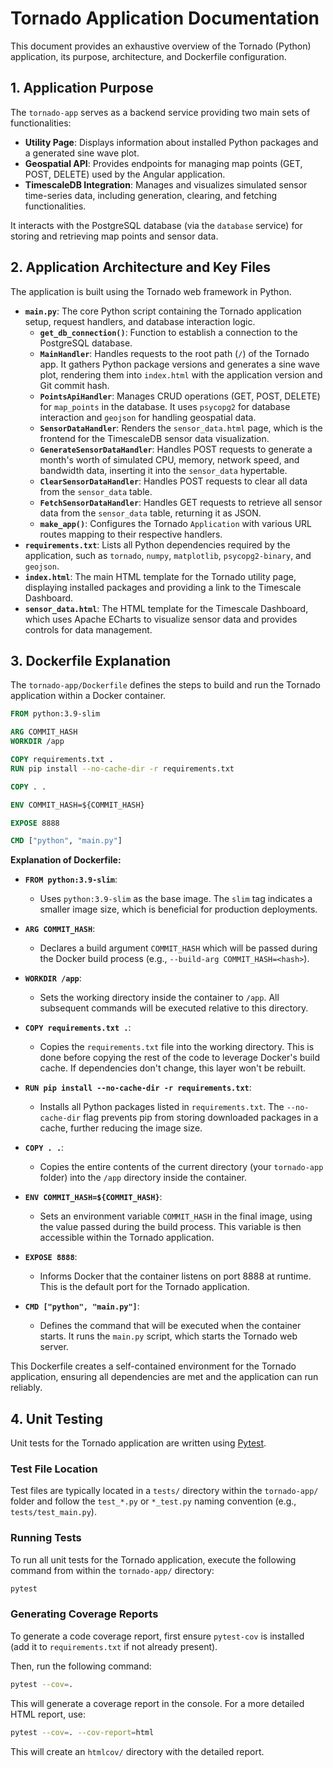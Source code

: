 # Tornado Application Documentation

This document provides an exhaustive overview of the Tornado (Python) application, its purpose, architecture, and Dockerfile configuration.

## 1. Application Purpose

The `tornado-app` serves as a backend service providing two main sets of functionalities:

*   **Utility Page**: Displays information about installed Python packages and a generated sine wave plot.
*   **Geospatial API**: Provides endpoints for managing map points (GET, POST, DELETE) used by the Angular application.
*   **TimescaleDB Integration**: Manages and visualizes simulated sensor time-series data, including generation, clearing, and fetching functionalities.

It interacts with the PostgreSQL database (via the `database` service) for storing and retrieving map points and sensor data.

## 2. Application Architecture and Key Files

The application is built using the Tornado web framework in Python.

*   **`main.py`**: The core Python script containing the Tornado application setup, request handlers, and database interaction logic.
    *   **`get_db_connection()`**: Function to establish a connection to the PostgreSQL database.
    *   **`MainHandler`**: Handles requests to the root path (`/`) of the Tornado app. It gathers Python package versions and generates a sine wave plot, rendering them into `index.html` with the application version and Git commit hash.
    *   **`PointsApiHandler`**: Manages CRUD operations (GET, POST, DELETE) for `map_points` in the database. It uses `psycopg2` for database interaction and `geojson` for handling geospatial data.
    *   **`SensorDataHandler`**: Renders the `sensor_data.html` page, which is the frontend for the TimescaleDB sensor data visualization.
    *   **`GenerateSensorDataHandler`**: Handles POST requests to generate a month's worth of simulated CPU, memory, network speed, and bandwidth data, inserting it into the `sensor_data` hypertable.
    *   **`ClearSensorDataHandler`**: Handles POST requests to clear all data from the `sensor_data` table.
    *   **`FetchSensorDataHandler`**: Handles GET requests to retrieve all sensor data from the `sensor_data` table, returning it as JSON.
    *   **`make_app()`**: Configures the Tornado `Application` with various URL routes mapping to their respective handlers.
*   **`requirements.txt`**: Lists all Python dependencies required by the application, such as `tornado`, `numpy`, `matplotlib`, `psycopg2-binary`, and `geojson`.
*   **`index.html`**: The main HTML template for the Tornado utility page, displaying installed packages and providing a link to the Timescale Dashboard.
*   **`sensor_data.html`**: The HTML template for the Timescale Dashboard, which uses Apache ECharts to visualize sensor data and provides controls for data management.

## 3. Dockerfile Explanation

The `tornado-app/Dockerfile` defines the steps to build and run the Tornado application within a Docker container.

```dockerfile
FROM python:3.9-slim

ARG COMMIT_HASH
WORKDIR /app

COPY requirements.txt .
RUN pip install --no-cache-dir -r requirements.txt

COPY . .

ENV COMMIT_HASH=${COMMIT_HASH}

EXPOSE 8888

CMD ["python", "main.py"]
```

**Explanation of Dockerfile:**

*   **`FROM python:3.9-slim`**:
    *   Uses `python:3.9-slim` as the base image. The `slim` tag indicates a smaller image size, which is beneficial for production deployments.

*   **`ARG COMMIT_HASH`**:
    *   Declares a build argument `COMMIT_HASH` which will be passed during the Docker build process (e.g., `--build-arg COMMIT_HASH=<hash>`).

*   **`WORKDIR /app`**:
    *   Sets the working directory inside the container to `/app`. All subsequent commands will be executed relative to this directory.

*   **`COPY requirements.txt .`**:
    *   Copies the `requirements.txt` file into the working directory. This is done before copying the rest of the code to leverage Docker's build cache. If dependencies don't change, this layer won't be rebuilt.

*   **`RUN pip install --no-cache-dir -r requirements.txt`**:
    *   Installs all Python packages listed in `requirements.txt`. The `--no-cache-dir` flag prevents pip from storing downloaded packages in a cache, further reducing the image size.

*   **`COPY . .`**:
    *   Copies the entire contents of the current directory (your `tornado-app` folder) into the `/app` directory inside the container.

*   **`ENV COMMIT_HASH=${COMMIT_HASH}`**:
    *   Sets an environment variable `COMMIT_HASH` in the final image, using the value passed during the build process. This variable is then accessible within the Tornado application.

*   **`EXPOSE 8888`**:
    *   Informs Docker that the container listens on port 8888 at runtime. This is the default port for the Tornado application.

*   **`CMD ["python", "main.py"]`**:
    *   Defines the command that will be executed when the container starts. It runs the `main.py` script, which starts the Tornado web server.

This Dockerfile creates a self-contained environment for the Tornado application, ensuring all dependencies are met and the application can run reliably.

## 4. Unit Testing

Unit tests for the Tornado application are written using [Pytest](https://docs.pytest.org/en/stable/).

### Test File Location

Test files are typically located in a `tests/` directory within the `tornado-app/` folder and follow the `test_*.py` or `*_test.py` naming convention (e.g., `tests/test_main.py`).

### Running Tests

To run all unit tests for the Tornado application, execute the following command from within the `tornado-app/` directory:

```bash
pytest
```

### Generating Coverage Reports

To generate a code coverage report, first ensure `pytest-cov` is installed (add it to `requirements.txt` if not already present).

Then, run the following command:

```bash
pytest --cov=.
```

This will generate a coverage report in the console. For a more detailed HTML report, use:

```bash
pytest --cov=. --cov-report=html
```

This will create an `htmlcov/` directory with the detailed report.

